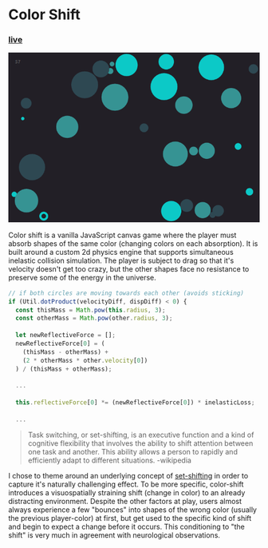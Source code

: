 # Color Shift
### [live](http://peterfonseca.gq/color-shift)

![screenshot][screenshot]

Color shift is a vanilla JavaScript canvas game where the player must absorb shapes of the same color (changing colors on each absorption). It is built around a custom 2d physics engine that supports simultaneous inelastic collision simulation. The player is subject to drag so that it's velocity doesn't get too crazy, but the other shapes face no resistance to preserve some of the energy in the universe.

```javascript
// if both circles are moving towards each other (avoids sticking)
if (Util.dotProduct(velocityDiff, dispDiff) < 0) {
  const thisMass = Math.pow(this.radius, 3);
  const otherMass = Math.pow(other.radius, 3);

  let newReflectiveForce = [];
  newReflectiveForce[0] = (
    (thisMass - otherMass) +
    (2 * otherMass * other.velocity[0])
  ) / (thisMass + otherMass);

  ...

  this.reflectiveForce[0] *= (newReflectiveForce[0]) * inelasticLoss;

  ...
```
> Task switching, or set-shifting, is an executive function and a kind of cognitive flexibility that involves the ability to shift attention between one task and another. This ability allows a person to rapidly and efficiently adapt to different situations.
-wikipedia

I chose to theme around an underlying concept of [set-shifting](http://www.nature.com/neuro/journal/v1/n1/abs/nn0598_80.html) in order to capture it's naturally challenging effect. To be more specific, color-shift introduces a visuospatially straining shift (change in color) to an already distracting environment. Despite the other factors at play, users almost always experience a few "bounces" into shapes of the wrong color (usually the previous player-color) at first, but get used to the specific kind of shift and begin to expect a change before it occurs. This conditioning to "the shift" is very much in agreement with neurological observations.

[screenshot]: docs/color-shift-screenshot.png "screenshot"
